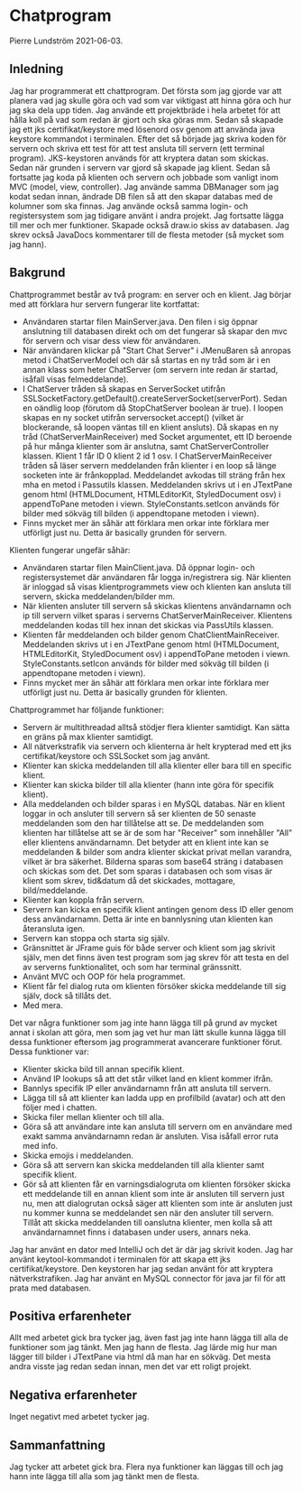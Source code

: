# Chatprogram

Pierre Lundström 2021-06-03.

## Inledning

Jag har programmerat ett chattprogram. Det första som jag gjorde var att planera vad jag skulle göra och vad som var viktigast att hinna göra och hur jag ska dela upp tiden. Jag använde ett projektbräde i hela arbetet för att hålla koll på vad som redan är gjort och ska göras mm. Sedan så skapade jag ett jks certifikat/keystore med lösenord osv genom att använda java keystore kommandot i terminalen. Efter det så började jag skriva koden för servern och skriva ett test för att test ansluta till servern (ett terminal program). JKS-keystoren används för att kryptera datan som skickas. Sedan när grunden i servern var gjord så skapade jag klient. Sedan så fortsatte jag koda på klienten och servern och jobbade som vanligt inom MVC (model, view, controller). Jag använde samma DBManager som jag kodat sedan innan, ändrade DB filen så att den skapar databas med de kolumner som ska finnas. Jag använde också samma login- och registersystem som jag tidigare använt i andra projekt. Jag fortsatte lägga till mer och mer funktioner. Skapade också draw.io skiss av databasen. Jag skrev också JavaDocs kommentarer till de flesta metoder (så mycket som jag hann).

## Bakgrund

Chattprogrammet består av två program: en server och en klient. Jag börjar med att förklara hur servern fungerar lite kortfattat: 
* Användaren startar filen MainServer.java. Den filen i sig öppnar anslutning till databasen direkt och om det fungerar så skapar den mvc för servern och visar dess view för användaren. 
* När användaren klickar på "Start Chat Server" i JMenuBaren så anropas metod i ChatServerModel och där så startas en ny tråd som är i en annan klass som heter ChatServer (om servern inte redan är startad, isåfall visas felmeddelande).
* I ChatServer tråden så skapas en ServerSocket utifrån SSLSocketFactory.getDefault().createServerSocket(serverPort). Sedan en oändlig loop (förutom då StopChatServer boolean är true). I loopen skapas en ny socket utifrån serversocket.accept() (vilket är blockerande, så loopen väntas till en klient ansluts). Då skapas en ny tråd (ChatServerMainReceiver) med Socket argumentet, ett ID beroende på hur många klienter som är anslutna, samt ChatServerController klassen. Klient 1 får ID 0 klient 2 id 1 osv. I ChatServerMainReceiver tråden så läser servern meddelanden från klienter i en loop så länge socketen inte är frånkopplad. Meddelandet avkodas till sträng från hex mha en metod i Passutils klassen. Meddelanden skrivs ut i en JTextPane genom html (HTMLDocument, HTMLEditorKit, StyledDocument osv) i appendToPane metoden i viewn. StyleConstants.setIcon används för bilder med sökväg till bilden (i appendtopane metoden i viewn).
* Finns mycket mer än såhär att förklara men orkar inte förklara mer utförligt just nu. Detta är basically grunden för servern.

Klienten fungerar ungefär såhär: 
* Användaren startar filen MainClient.java. Då öppnar login- och registersystemet där användaren får logga in/registrera sig. När klienten är inloggad så visas klientprogrammets view och klienten kan ansluta till servern, skicka meddelanden/bilder mm. 
* När klienten ansluter till servern så skickas klientens användarnamn och ip till servern vilket sparas i serverns ChatServerMainReceiver.  Klientens meddelanden kodas till hex innan det skickas via PassUtils klassen.
* Klienten får meddelanden och bilder genom ChatClientMainReceiver. Meddelanden skrivs ut i en JTextPane genom html (HTMLDocument, HTMLEditorKit, StyledDocument osv) i appendToPane metoden i viewn. StyleConstants.setIcon används för bilder med sökväg till bilden (i appendtopane metoden i viewn).
* Finns mycket mer än såhär att förklara men orkar inte förklara mer utförligt just nu. Detta är basically grunden för klienten.

Chattprogrammet har följande funktioner:

* Servern är multithreadad alltså stödjer flera klienter samtidigt. Kan sätta en gräns på max klienter samtidigt. 
* All nätverkstrafik via servern och klienterna är helt krypterad med ett jks certifikat/keystore och SSLSocket som jag använt. 
* Klienter kan skicka meddelanden till alla klienter eller bara till en specific klient.
* Klienter kan skicka bilder till alla klienter (hann inte göra för specifik klient). 
* Alla meddelanden och bilder sparas i en MySQL databas. När en klient loggar in och ansluter till servern så ser klienten de 50 senaste meddelanden som den har tillåtelse att se. De meddelanden som klienten har tillåtelse att se är de som har "Receiver" som innehåller "All" eller klientens användarnamn. Det betyder att en klient inte kan se meddelanden & bilder som andra klienter skickat privat mellan varandra, vilket är bra säkerhet. Bilderna sparas som base64 sträng i databasen och skickas som det. Det som sparas i databasen och som visas är klient som skrev, tid&datum då det skickades, mottagare, bild/meddelande.
* Klienter kan koppla från servern.
* Servern kan kicka en specifik klient antingen genom dess ID eller genom dess användarnamn. Detta är inte en bannlysning utan klienten kan återansluta igen.
* Servern kan stoppa och starta sig själv.
* Gränsnittet är JFrame guis för både server och klient som jag skrivit själv, men det finns även test program som jag skrev för att testa en del av serverns funktionalitet, och som har terminal gränssnitt.
* Använt MVC och OOP för hela programmet.
* Klient får fel dialog ruta om klienten försöker skicka meddelande till sig själv, dock så tillåts det.
* Med mera.

Det var några funktioner som jag inte hann lägga till på grund av mycket annat i skolan att göra, men som jag vet hur man lätt skulle kunna lägga till dessa funktioner eftersom jag programmerat avancerare funktioner förut. Dessa funktioner var:
* Klienter skicka bild till annan specifik klient.
* Använd IP lookups så att det står vilket land en klient kommer ifrån.
* Bannlys specifik IP eller användarnamn från att ansluta till servern.
* Lägga till så att klienter kan ladda upp en profilbild (avatar) och att den följer med i chatten.
* Skicka filer mellan klienter och till alla.
* Göra så att användare inte kan ansluta till servern om en användare med exakt samma användarnamn redan är ansluten. Visa isåfall error ruta med info.
* Skicka emojis i meddelanden.
* Göra så att servern kan skicka meddelanden till alla klienter samt specifik klient.
* Gör så att klienten får en varningsdialogruta om klienten försöker skicka ett meddelande till en annan klient som inte är ansluten till servern just nu, men att dialogrutan också säger att klienten som inte är ansluten just nu kommer kunna se meddelandet sen när den ansluter till servern. Tillåt att skicka meddelanden till oanslutna klienter, men kolla så att användarnamnet finns i databasen under users, annars neka.

Jag har använt en dator med IntelliJ och det är där jag skrivit koden. Jag har använt keytool-kommandot i terminalen för att skapa ett jks certifikat/keystore. Den keystoren har jag sedan använt för att kryptera nätverkstrafiken. Jag har använt en MySQL connector för java jar fil för att prata med databasen.

## Positiva erfarenheter
Allt med arbetet gick bra tycker jag, även fast jag inte hann lägga till alla de funktioner som jag tänkt. Men jag hann de flesta. Jag lärde mig hur man lägger till bilder i JTextPane via html då man har en sökväg. Det mesta andra visste jag redan sedan innan, men det var ett roligt projekt.


## Negativa erfarenheter
Inget negativt med arbetet tycker jag. 


## Sammanfattning
Jag tycker att arbetet gick bra. Flera nya funktioner kan läggas till och jag hann inte lägga till alla som jag tänkt men de flesta. 

